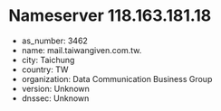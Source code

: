 # Nameserver 118.163.181.18

* as_number: 3462
* name: mail.taiwangiven.com.tw.
* city: Taichung
* country: TW
* organization: Data Communication Business Group
* version: Unknown
* dnssec: Unknown
